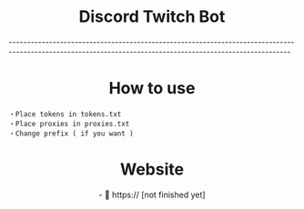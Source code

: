 <h1 align="center">Discord Twitch Bot</h1>
-----------------------------------------------------------------------------------------------------------------------------------------------------------
<h1 align="center">
 How to use
</h1>

```
・Place tokens in tokens.txt
・Place proxies in proxies.txt
・Change prefix ( if you want )
```
<h1 align="center">
 Website
</h1>
<p align="center">
- 👋 https:// [not finished yet]
</p>

